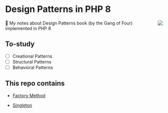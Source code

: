 # Design Patterns in PHP 8

<img src="https://www.pearsonhighered.com/assets/bigcovers/0/2/0/1/0201633612.jpg" align="right">

:blue_book: My notes about Design Patterns book (by the Gang of Four) implemented in PHP 8


## To-study

* [ ] Creational Patterns
* [ ] Structural Patterns
* [ ] Behavioral Patterns

## This repo contains

* [Factory Method](https://github.com/albuquerque53/design-patterns-php8/tree/main/src/Creational/FactoryMethod)

* [Singleton](https://github.com/albuquerque53/design-patterns-php8/tree/main/src/Creational/Singleton)